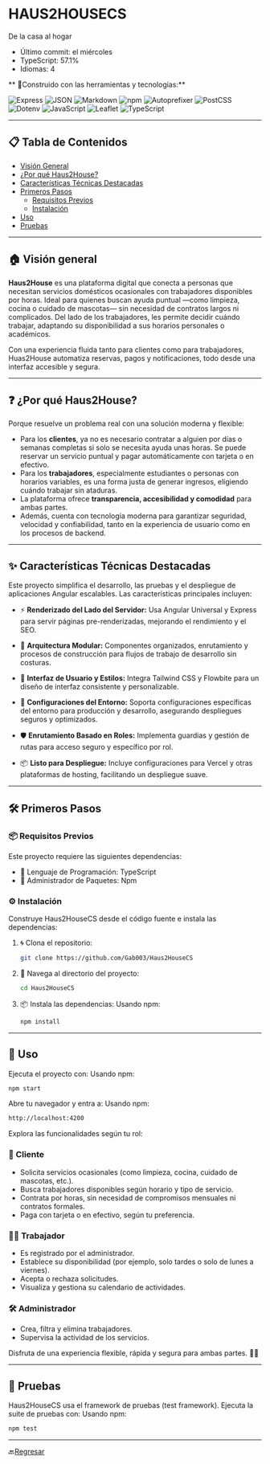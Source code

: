 # HAUS2HOUSECS

De la casa al hogar

- Último commit: el miércoles
- TypeScript: 57.1%
- Idiomas: 4

** 👷Construido con las herramientas y tecnologías:**

![Express](https://img.shields.io/badge/Express-000000?style=for-the-badge&logo=express&logoColor=white)
![JSON](https://img.shields.io/badge/JSON-000000?style=for-the-badge&logo=json&logoColor=white)
![Markdown](https://img.shields.io/badge/Markdown-000000?style=for-the-badge&logo=markdown&logoColor=white)
![npm](https://img.shields.io/badge/npm-CB3837?style=for-the-badge&logo=npm&logoColor=white)
![Autoprefixer](https://img.shields.io/badge/Autoprefixer-DD3735?style=for-the-badge&logo=autoprefixer&logoColor=white)
![PostCSS](https://img.shields.io/badge/PostCSS-DD3A0A?style=for-the-badge&logo=postcss&logoColor=white)
![Dotenv](https://img.shields.io/badge/.ENV-ECD53F?style=for-the-badge&logo=dotenv&logoColor=black)
![JavaScript](https://img.shields.io/badge/JavaScript-F7DF1E?style=for-the-badge&logo=javascript&logoColor=black)
![Leaflet](https://img.shields.io/badge/Leaflet-199900?style=for-the-badge&logo=leaflet&logoColor=white)
![TypeScript](https://img.shields.io/badge/TypeScript-3178C6?style=for-the-badge&logo=typescript&logoColor=white)


---

## 📋 Tabla de Contenidos

- [Visión General](#-visión-general)
- [¿Por qué Haus2House?](#-por-qué-haus2house)
- [Características Técnicas Destacadas](#-características-técnicas-destacadas)
- [Primeros Pasos](#-primeros-pasos)
  - [Requisitos Previos](#-requisitos-previos)
  - [Instalación](#-instalación)
- [Uso](#-uso)
- [Pruebas](#-pruebas)

---

## 🏠 Visión general

**Haus2House** es una plataforma digital que conecta a personas que necesitan servicios domésticos ocasionales con trabajadores disponibles por horas. Ideal para quienes buscan ayuda puntual —como limpieza, cocina o cuidado de mascotas— sin necesidad de contratos largos ni complicados. Del lado de los trabajadores, les permite decidir cuándo trabajar, adaptando su disponibilidad a sus horarios personales o académicos.

Con una experiencia fluida tanto para clientes como para trabajadores, Huas2House automatiza reservas, pagos y notificaciones, todo desde una interfaz accesible y segura.

---

## ❓ ¿Por qué Haus2House?

Porque resuelve un problema real con una solución moderna y flexible:

- Para los **clientes**, ya no es necesario contratar a alguien por días o semanas completas si solo se necesita ayuda unas horas. Se puede reservar un servicio puntual y pagar automáticamente con tarjeta o en efectivo.
- Para los **trabajadores**, especialmente estudiantes o personas con horarios variables, es una forma justa de generar ingresos, eligiendo cuándo trabajar sin ataduras.
- La plataforma ofrece **transparencia, accesibilidad y comodidad** para ambas partes.
- Además, cuenta con tecnología moderna para garantizar seguridad, velocidad y confiabilidad, tanto en la experiencia de usuario como en los procesos de backend.

---

## ✨ Características Técnicas Destacadas

Este proyecto simplifica el desarrollo, las pruebas y el despliegue de aplicaciones Angular escalables. Las características principales incluyen:

- ⚡ **Renderizado del Lado del Servidor:** Usa Angular Universal y Express para servir páginas pre-renderizadas, mejorando el rendimiento y el SEO.

- 🧱 **Arquitectura Modular:** Componentes organizados, enrutamiento y procesos de construcción para flujos de trabajo de desarrollo sin costuras.

- 🎨 **Interfaz de Usuario y Estilos:** Integra Tailwind CSS y Flowbite para un diseño de interfaz consistente y personalizable.

- 🔐 **Configuraciones del Entorno:** Soporta configuraciones específicas del entorno para producción y desarrollo, asegurando despliegues seguros y optimizados.

- 🛡️ **Enrutamiento Basado en Roles:** Implementa guardias y gestión de rutas para acceso seguro y específico por rol.

- 📦 **Listo para Despliegue:** Incluye configuraciones para Vercel y otras plataformas de hosting, facilitando un despliegue suave.

---

## 🛠️ Primeros Pasos

### 📦 Requisitos Previos

Este proyecto requiere las siguientes dependencias:

- 🧠 Lenguaje de Programación: TypeScript
- 📁 Administrador de Paquetes: Npm

### ⚙️ Instalación

Construye Haus2HouseCS desde el código fuente e instala las dependencias:

1. 🌀 Clona el repositorio:
   ```bash
   git clone https://github.com/Gab003/Haus2HouseCS
   ```

2. 📂 Navega al directorio del proyecto:
   ```bash
   cd Haus2HouseCS
   ```

3. 📦 Instala las dependencias:
   Usando npm:
   ```bash
   npm install
   ```

---

## 🚀 Uso

Ejecuta el proyecto con:
Usando npm:
```bash
npm start
```
Abre tu navegador y entra a:
Usando npm:
```bash
http://localhost:4200
```


Explora las funcionalidades según tu rol:

### 👤 Cliente
- Solicita servicios ocasionales (como limpieza, cocina, cuidado de mascotas, etc.).
- Busca trabajadores disponibles según horario y tipo de servicio.
- Contrata por horas, sin necesidad de compromisos mensuales ni contratos formales.
- Paga con tarjeta o en efectivo, según tu preferencia.

### 🧑‍💼 Trabajador
- Es registrado por el administrador.
- Establece su disponibilidad (por ejemplo, solo tardes o solo de lunes a viernes).
- Acepta o rechaza solicitudes.
- Visualiza y gestiona su calendario de actividades.

### 🛠️ Administrador
- Crea, filtra y elimina trabajadores.
- Supervisa la actividad de los servicios.

Disfruta de una experiencia flexible, rápida y segura para ambas partes. 💼🏡


---

## 🧪 Pruebas

Haus2HouseCS usa el framework de pruebas (test framework). Ejecuta la suite de pruebas con:
Usando npm:
```bash
npm test
```

---

🔙[Regresar](#tabla-de-contenidos)
